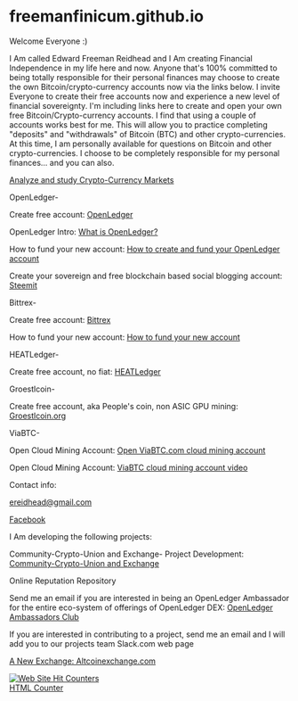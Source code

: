 # freemanfinicum.github.io


Welcome Everyone :)

I Am called Edward Freeman Reidhead and I Am creating Financial Independence in my life here and now.  Anyone that's 100% committed to being totally responsible for their personal finances may choose to create the own Bitcoin/crypto-currency accounts now via the links below.  I invite Everyone to create their free accounts now and experience a new level of financial sovereignty.  I'm including links here to create and open your own free Bitcoin/Crypto-currency accounts.  I find that using a couple of accounts works best for me.  This will allow you to practice completing "deposits" and "withdrawals" of Bitcoin (BTC) and other crypto-currencies.  At this time, I am personally available for questions on Bitcoin and other crypto-currencies.  I choose to be completely responsible for my personal finances... and you can also.


<a href="https://coinmarketcap.com/all/views/all/" target="_blank">Analyze and study Crypto-Currency Markets</a>


OpenLedger-


Create free account:   <a href="https://bitshares.openledger.info?r=community-crypto-union" target="_blank">OpenLedger</a>                                                         


OpenLedger Intro:   <a href="https://www.youtube.com/watch?v=JG_XiOdbum8" target="_blank">What is OpenLedger?</a>


How to fund your new account:   <a href="https://www.youtube.com/watch?v=B050uCS7NbI" target="_blank">How to create and fund your OpenLedger account</a>


Create your sovereign and free blockchain based social blogging account:    <a href="https://steemit.com/" target="_blank">Steemit</a>


Bittrex-


Create free account:   <a href="https://bittrex.com/Account/Register" target="_blank">Bittrex</a>


How to fund your new account:   <a href="https://www.youtube.com/watch?v=ITUX4W6Ig2w" target="_blank">How to fund your new account</a>


HEATLedger-


Create free account, no fiat:   <a href="http://www.heatledger.com/" target="_blank">HEATLedger</a>


Groestlcoin-


Create free account, aka People's coin, non ASIC GPU mining:   <a href="http://www.groestlcoin.org/" target="_blank">Groestlcoin.org</a>   


ViaBTC-


Open Cloud Mining Account:   <a href="https://pool.viabtc.com/?r=34262" target="_blank">Open ViaBTC.com cloud mining account</a>


Open Cloud Mining Account:   <a href="https://www.youtube.com/watch?v=3Ld5L4VIpRA" target="_blank">ViaBTC cloud mining account video</a>



Contact info:


<a href="ereidhead@gmail.com" target="_blank">ereidhead@gmail.com</a>


<a href="www.facebook.com/edward.reidhead.1" target="_blank">Facebook</a>


I Am developing the following projects:

Community-Crypto-Union and Exchange- Project Development:   <a href="https://github.com/freemanfinicum/community-crypto-union/" target="_blank">Community-Crypto-Union and Exchange</a>

Online Reputation Repository

Send me an email if you are interested in being an OpenLedger Ambassador for the entire eco-system of offerings of OpenLedger DEX:   <a href="https://steemit.com/blockchain/@bloggersclub/openledger-aps-is-hiring-country-ambassadors" target="_blank">OpenLedger Ambassadors Club</a>

If you are interested in contributing to a project, send me an email and I will add you to our projects team Slack.com web page


<a href="http://www.altcoinexchange.com?kid=H2CEY" target="_blank">A New Exchange: Altcoinexchange.com</a>



<a href="http://www.easycounter.com/">
<img src="//www.easycounter.com/counter.php?reidhead"
border="0" alt="Web Site Hit Counters"></a>
<br><a href="http://www.easycounter.com/">HTML Counter</a>


